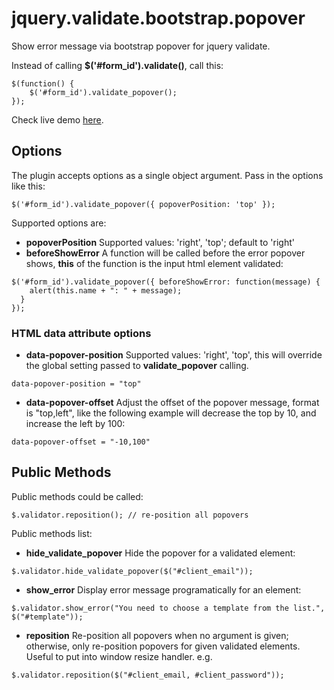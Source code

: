 # jquery.validate.bootstrap.popover

Show error message via bootstrap popover for jquery validate.

Instead of calling **$('#form_id').validate()**, call this:

    $(function() {
    	$('#form_id').validate_popover();
    });


Check live demo [here](http://mingliangfeng.me/github%20project/2013/08/08/jquery-validate-bootstrap-popover-demo/).

## Options

The plugin accepts options as a single object argument. Pass in the options like this:
```
$('#form_id').validate_popover({ popoverPosition: 'top' });
```

Supported options are:

* **popoverPosition** Supported values: 'right', 'top'; default to 'right'
* **beforeShowError** A function will be called before the error popover shows, **this** of the function is the input html element validated: 
```
$('#form_id').validate_popover({ beforeShowError: function(message) { 
    alert(this.name + ": " + message); 
  }
});
```

### HTML data attribute options
* **data-popover-position** Supported values: 'right', 'top', this will override the global setting passed to **validate_popover** calling.
```
data-popover-position = "top"
```

* **data-popover-offset** Adjust the offset of the popover message, format is "top,left", like the following example will decrease the top by 10, and increase the left by 100: 
```
data-popover-offset = "-10,100"
```


## Public Methods

Public methods could be called:

    $.validator.reposition(); // re-position all popovers


Public methods list:

* **hide_validate_popover** Hide the popover for a validated element: 
```
$.validator.hide_validate_popover($("#client_email"));
```

* **show_error** Display error message programatically for an element: 
```
$.validator.show_error("You need to choose a template from the list.", $("#template"));
```

* **reposition** Re-position all popovers when no argument is given; otherwise, only re-position popovers for given validated elements. Useful to put into window resize handler. e.g. 
```
$.validator.reposition($("#client_email, #client_password"));
```
